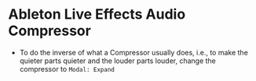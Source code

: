 # Ableton Live Effects Audio Compressor

- To do the inverse of what a Compressor usually does, i.e., to make the quieter parts quieter and the louder parts louder, change the compressor to `Modal: Expand`
